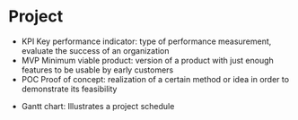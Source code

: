 # Project

- KPI Key performance indicator: type of performance measurement, evaluate the success of an organization
- MVP Minimum viable product: version of a product with just enough features to be usable by early customers 
- POC Proof of concept: realization of a certain method or idea in order to demonstrate its feasibility

+ Gantt chart: Illustrates a project schedule
